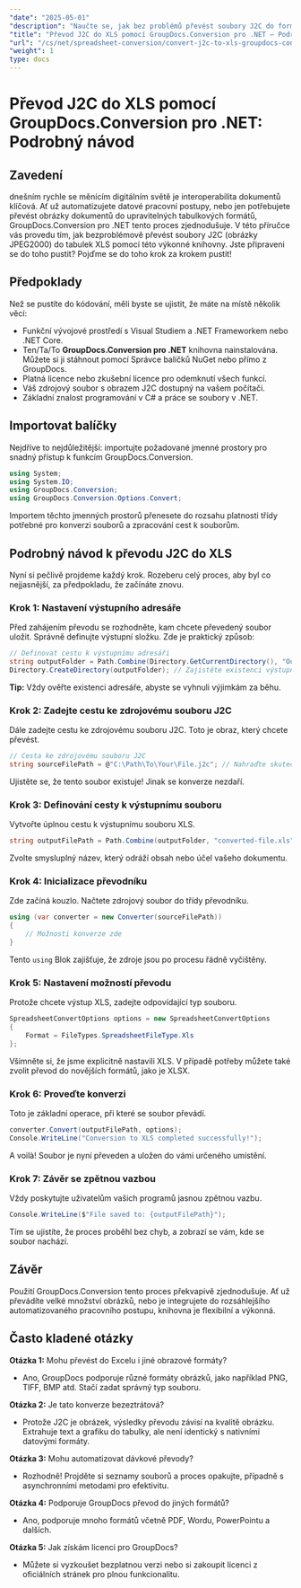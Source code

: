 ```yaml
---
"date": "2025-05-01"
"description": "Naučte se, jak bez problémů převést soubory J2C do formátu Excel pomocí nástroje GroupDocs.Conversion pro .NET v tomto komplexním průvodci."
"title": "Převod J2C do XLS pomocí GroupDocs.Conversion pro .NET – Podrobný návod"
"url": "/cs/net/spreadsheet-conversion/convert-j2c-to-xls-groupdocs-conversion-net/"
"weight": 1
type: docs
---
```

# Převod J2C do XLS pomocí GroupDocs.Conversion pro .NET: Podrobný návod

## Zavedení

dnešním rychle se měnícím digitálním světě je interoperabilita dokumentů klíčová. Ať už automatizujete datové pracovní postupy, nebo jen potřebujete převést obrázky dokumentů do upravitelných tabulkových formátů, GroupDocs.Conversion pro .NET tento proces zjednodušuje. V této příručce vás provedu tím, jak bezproblémově převést soubory J2C (obrázky JPEG2000) do tabulek XLS pomocí této výkonné knihovny. Jste připraveni se do toho pustit? Pojďme se do toho krok za krokem pustit!


## Předpoklady

Než se pustíte do kódování, měli byste se ujistit, že máte na místě několik věcí:
- Funkční vývojové prostředí s Visual Studiem a .NET Frameworkem nebo .NET Core.
- Ten/Ta/To **GroupDocs.Conversion pro .NET** knihovna nainstalována. Můžete si ji stáhnout pomocí Správce balíčků NuGet nebo přímo z GroupDocs.
- Platná licence nebo zkušební licence pro odemknutí všech funkcí.
- Váš zdrojový soubor s obrazem J2C dostupný na vašem počítači.
- Základní znalost programování v C# a práce se soubory v .NET.


## Importovat balíčky

Nejdříve to nejdůležitější: importujte požadované jmenné prostory pro snadný přístup k funkcím GroupDocs.Conversion.

```csharp
using System;
using System.IO;
using GroupDocs.Conversion;
using GroupDocs.Conversion.Options.Convert;
```

Importem těchto jmenných prostorů přenesete do rozsahu platnosti třídy potřebné pro konverzi souborů a zpracování cest k souborům.


## Podrobný návod k převodu J2C do XLS

Nyní si pečlivě projdeme každý krok. Rozeberu celý proces, aby byl co nejjasnější, za předpokladu, že začínáte znovu.


### Krok 1: Nastavení výstupního adresáře

Před zahájením převodu se rozhodněte, kam chcete převedený soubor uložit. Správně definujte výstupní složku. Zde je praktický způsob:

```csharp
// Definovat cestu k výstupnímu adresáři
string outputFolder = Path.Combine(Directory.GetCurrentDirectory(), "Output");
Directory.CreateDirectory(outputFolder); // Zajistěte existenci výstupní složky
```

**Tip:** Vždy ověřte existenci adresáře, abyste se vyhnuli výjimkám za běhu. 


### Krok 2: Zadejte cestu ke zdrojovému souboru J2C

Dále zadejte cestu ke zdrojovému souboru J2C. Toto je obraz, který chcete převést.

```csharp
// Cesta ke zdrojovému souboru J2C
string sourceFilePath = @"C:\Path\To\Your\File.j2c"; // Nahraďte skutečnou cestou k souboru
```

Ujistěte se, že tento soubor existuje! Jinak se konverze nezdaří.


### Krok 3: Definování cesty k výstupnímu souboru

Vytvořte úplnou cestu k výstupnímu souboru XLS.

```csharp
string outputFilePath = Path.Combine(outputFolder, "converted-file.xls");
```

Zvolte smysluplný název, který odráží obsah nebo účel vašeho dokumentu.


### Krok 4: Inicializace převodníku

Zde začíná kouzlo. Načtete zdrojový soubor do třídy převodníku.

```csharp
using (var converter = new Converter(sourceFilePath))
{
    // Možnosti konverze zde
}
```

Tento `using` Blok zajišťuje, že zdroje jsou po procesu řádně vyčištěny.


### Krok 5: Nastavení možností převodu

Protože chcete výstup XLS, zadejte odpovídající typ souboru.

```csharp
SpreadsheetConvertOptions options = new SpreadsheetConvertOptions
{
    Format = FileTypes.SpreadsheetFileType.Xls
};
```

Všimněte si, že jsme explicitně nastavili XLS. V případě potřeby můžete také zvolit převod do novějších formátů, jako je XLSX.


### Krok 6: Proveďte konverzi

Toto je základní operace, při které se soubor převádí.

```csharp
converter.Convert(outputFilePath, options);
Console.WriteLine("Conversion to XLS completed successfully!");
```

A voilà! Soubor je nyní převeden a uložen do vámi určeného umístění.


### Krok 7: Závěr se zpětnou vazbou

Vždy poskytujte uživatelům vašich programů jasnou zpětnou vazbu.

```csharp
Console.WriteLine($"File saved to: {outputFilePath}");
```

Tím se ujistíte, že proces proběhl bez chyb, a zobrazí se vám, kde se soubor nachází.

## Závěr

Použití GroupDocs.Conversion tento proces překvapivě zjednodušuje. Ať už převádíte velké množství obrázků, nebo je integrujete do rozsáhlejšího automatizovaného pracovního postupu, knihovna je flexibilní a výkonná.

## Často kladené otázky

**Otázka 1:** Mohu převést do Excelu i jiné obrazové formáty?  

- Ano, GroupDocs podporuje různé formáty obrázků, jako například PNG, TIFF, BMP atd. Stačí zadat správný typ souboru.

**Otázka 2:** Je tato konverze bezeztrátová?  

- Protože J2C je obrázek, výsledky převodu závisí na kvalitě obrázku. Extrahuje text a grafiku do tabulky, ale není identický s nativními datovými formáty.

**Otázka 3:** Mohu automatizovat dávkové převody?  

- Rozhodně! Projděte si seznamy souborů a proces opakujte, případně s asynchronními metodami pro efektivitu.

**Otázka 4:** Podporuje GroupDocs převod do jiných formátů?  

- Ano, podporuje mnoho formátů včetně PDF, Wordu, PowerPointu a dalších.

**Otázka 5:** Jak získám licenci pro GroupDocs?  

- Můžete si vyzkoušet bezplatnou verzi nebo si zakoupit licenci z oficiálních stránek pro plnou funkcionalitu.